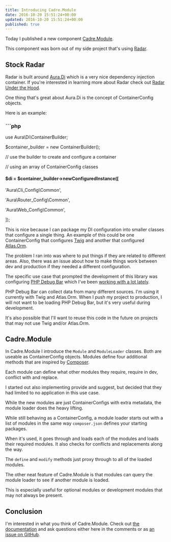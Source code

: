```yaml
---
title: Introducing Cadre.Module
date: 2016-10-20 15:51:24+00:00
updated: 2016-10-20 15:51:24+00:00
published: true
---
```


Today I published a new component [Cadre.Module](https://github.com/cadrephp/Cadre.Module).

This component was born out of my side project that's using [Radar](https://github.com/radarphp/Radar.Project).

## Stock Radar

Radar is built around [Aura.Di](https://github.com/auraphp/Aura.Di) which is a very nice dependency injection container. If you're interested in learning more about Radar check out [Radar Under the Hood](/radar-under-the-hood/).

One thing that's great about Aura.Di is the concept of ContainerConfig objects.

Here is an example:

### ```php

use Aura\Di\ContainerBuilder;

$container_builder = new ContainerBuilder();

// use the builder to create and configure a container

// using an array of ContainerConfig classes

#### $di = $container_builder->newConfiguredInstance([

'Aura\Cli\_Config\Common',

'Aura\Router\_Config\Common',

'Aura\Web\_Config\Common',

]);

This is nice because I can package my DI configuration into smaller classes that configure a single thing. An example of this could be one ContainerConfig that configures [Twig](http://twig.sensiolabs.org/) and another that configured [Atlas.Orm](https://github.com/atlasphp/Atlas.Orm).

The problem I ran into was where to put things if they are related to different areas. Also, there was an issue about how to make things work between dev and production if they needed a different configuration.

The specific use case that prompted the development of this library was configuring [PHP Debug Bar](http://phpdebugbar.com/) which I've been [working with a lot lately](/collecting-data-from-atlas-orm-with-php-debug-bar/).

PHP Debug Bar can collect data from many different sources. I'm using it currently with Twig and Atlas.Orm. When I push my project to production, I will not want to be loading PHP Debug Bar, but it's very useful during development.

It's also possible that I'll want to reuse this code in the future on projects that may not use Twig and/or Atlas.Orm.

## Cadre.Module

In Cadre.Module I introduce the `Module` and `ModuleLoader` classes. Both are useable as ContainerConfig objects. Modules define four additional methods that are inspired by [Composer](https://getcomposer.org/).

Each module can define what other modules they require, require in dev, conflict with and replace.

I started out also implementing provide and suggest, but decided that they had limited to no application in this use case.

While the new modules are just ContainerConfigs with extra metadata, the module loader does the heavy lifting.

While still behaving as a ContainerConfig, a module loader starts out with a list of modules in the same way `composer.json` defines your starting packages.

When it's used, it goes through and loads each of the modules and loads their required modules. It also checks for conflicts and replacements along the way.

The `define` and `modify` methods just proxy through to all of the loaded modules.

The other neat feature of Cadre.Module is that modules can query the module loader to see if another module is loaded.

This is especially useful for optional modules or development modules that may not always be present.

## Conclusion

I'm interested in what you think of Cadre.Module. Check out [the documentation](https://github.com/cadrephp/Cadre.Module) and ask questions either here in the comments or as [an issue on GitHub](https://github.com/cadrephp/Cadre.Module/issues).

